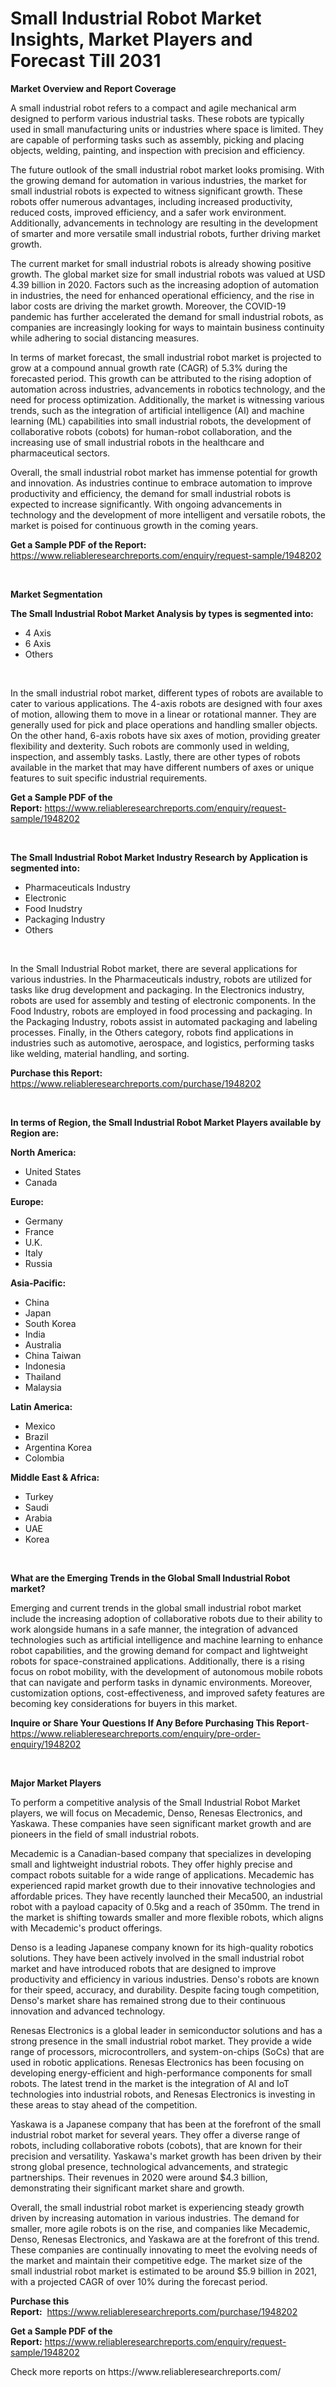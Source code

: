 <p><h1>Small Industrial Robot Market Insights, Market Players and Forecast Till 2031</h1></p><p><strong>Market Overview and Report Coverage</strong></p>
<p><p>A small industrial robot refers to a compact and agile mechanical arm designed to perform various industrial tasks. These robots are typically used in small manufacturing units or industries where space is limited. They are capable of performing tasks such as assembly, picking and placing objects, welding, painting, and inspection with precision and efficiency.</p><p>The future outlook of the small industrial robot market looks promising. With the growing demand for automation in various industries, the market for small industrial robots is expected to witness significant growth. These robots offer numerous advantages, including increased productivity, reduced costs, improved efficiency, and a safer work environment. Additionally, advancements in technology are resulting in the development of smarter and more versatile small industrial robots, further driving market growth.</p><p>The current market for small industrial robots is already showing positive growth. The global market size for small industrial robots was valued at USD 4.39 billion in 2020. Factors such as the increasing adoption of automation in industries, the need for enhanced operational efficiency, and the rise in labor costs are driving the market growth. Moreover, the COVID-19 pandemic has further accelerated the demand for small industrial robots, as companies are increasingly looking for ways to maintain business continuity while adhering to social distancing measures.</p><p>In terms of market forecast, the small industrial robot market is projected to grow at a compound annual growth rate (CAGR) of 5.3% during the forecasted period. This growth can be attributed to the rising adoption of automation across industries, advancements in robotics technology, and the need for process optimization. Additionally, the market is witnessing various trends, such as the integration of artificial intelligence (AI) and machine learning (ML) capabilities into small industrial robots, the development of collaborative robots (cobots) for human-robot collaboration, and the increasing use of small industrial robots in the healthcare and pharmaceutical sectors.</p><p>Overall, the small industrial robot market has immense potential for growth and innovation. As industries continue to embrace automation to improve productivity and efficiency, the demand for small industrial robots is expected to increase significantly. With ongoing advancements in technology and the development of more intelligent and versatile robots, the market is poised for continuous growth in the coming years.</p></p>
<p><strong>Get a Sample PDF of the Report:</strong> <a href="https://www.reliableresearchreports.com/enquiry/request-sample/1948202">https://www.reliableresearchreports.com/enquiry/request-sample/1948202</a></p>
<p>&nbsp;</p>
<p><strong>Market Segmentation</strong></p>
<p><strong>The Small Industrial Robot Market Analysis by types is segmented into:</strong></p>
<p><ul><li>4 Axis</li><li>6 Axis</li><li>Others</li></ul></p>
<p>&nbsp;</p>
<p><p>In the small industrial robot market, different types of robots are available to cater to various applications. The 4-axis robots are designed with four axes of motion, allowing them to move in a linear or rotational manner. They are generally used for pick and place operations and handling smaller objects. On the other hand, 6-axis robots have six axes of motion, providing greater flexibility and dexterity. Such robots are commonly used in welding, inspection, and assembly tasks. Lastly, there are other types of robots available in the market that may have different numbers of axes or unique features to suit specific industrial requirements.</p></p>
<p><strong>Get a Sample PDF of the Report:</strong>&nbsp;<a href="https://www.reliableresearchreports.com/enquiry/request-sample/1948202">https://www.reliableresearchreports.com/enquiry/request-sample/1948202</a></p>
<p>&nbsp;</p>
<p><strong>The Small Industrial Robot Market Industry Research by Application is segmented into:</strong></p>
<p><ul><li>Pharmaceuticals Industry</li><li>Electronic</li><li>Food Inudstry</li><li>Packaging Industry</li><li>Others</li></ul></p>
<p>&nbsp;</p>
<p><p>In the Small Industrial Robot market, there are several applications for various industries. In the Pharmaceuticals industry, robots are utilized for tasks like drug development and packaging. In the Electronics industry, robots are used for assembly and testing of electronic components. In the Food Industry, robots are employed in food processing and packaging. In the Packaging Industry, robots assist in automated packaging and labeling processes. Finally, in the Others category, robots find applications in industries such as automotive, aerospace, and logistics, performing tasks like welding, material handling, and sorting.</p></p>
<p><strong>Purchase this Report:</strong>&nbsp; <a href="https://www.reliableresearchreports.com/purchase/1948202">https://www.reliableresearchreports.com/purchase/1948202</a></p>
<p>&nbsp;</p>
<p><strong>In terms of Region, the Small Industrial Robot Market Players available by Region are:</strong></p>
<p>
    <p> <strong> North America: </strong>
        <ul>
            <li>United States</li>
            <li>Canada</li>
        </ul>
        </p> 
    <p> <strong> Europe: </strong>
        <ul>
            <li>Germany</li>
            <li>France</li>
            <li>U.K.</li>
            <li>Italy</li>
            <li>Russia</li>
        </ul>
        </p> 
    <p> <strong> Asia-Pacific: </strong>
        <ul>
            <li>China</li>
            <li>Japan</li>
            <li>South Korea</li>
            <li>India</li>
            <li>Australia</li>
            <li>China Taiwan</li>
            <li>Indonesia</li>
            <li>Thailand</li>
            <li>Malaysia</li>
        </ul>
        </p> 
    <p> <strong> Latin America: </strong>
        <ul>
            <li>Mexico</li>
            <li>Brazil</li>
            <li>Argentina Korea</li>
            <li>Colombia</li>
        </ul>
        </p> 
    <p> <strong> Middle East & Africa: </strong>
        <ul>
            <li>Turkey</li>
            <li>Saudi</li>
            <li>Arabia</li>
            <li>UAE</li>
            <li>Korea</li>
        </ul>
    </p>
    </p>
<p>&nbsp;</p>
<p><strong>What are the Emerging Trends in the Global Small Industrial Robot market?</strong></p>
<p><p>Emerging and current trends in the global small industrial robot market include the increasing adoption of collaborative robots due to their ability to work alongside humans in a safe manner, the integration of advanced technologies such as artificial intelligence and machine learning to enhance robot capabilities, and the growing demand for compact and lightweight robots for space-constrained applications. Additionally, there is a rising focus on robot mobility, with the development of autonomous mobile robots that can navigate and perform tasks in dynamic environments. Moreover, customization options, cost-effectiveness, and improved safety features are becoming key considerations for buyers in this market.</p></p>
<p><strong>Inquire or Share Your Questions If Any Before Purchasing This Report</strong>- <a href="https://www.reliableresearchreports.com/enquiry/pre-order-enquiry/1948202">https://www.reliableresearchreports.com/enquiry/pre-order-enquiry/1948202</a></p>
<p>&nbsp;</p>
<p><strong>Major Market Players</strong></p>
<p><p>To perform a competitive analysis of the Small Industrial Robot Market players, we will focus on Mecademic, Denso, Renesas Electronics, and Yaskawa. These companies have seen significant market growth and are pioneers in the field of small industrial robots.</p><p>Mecademic is a Canadian-based company that specializes in developing small and lightweight industrial robots. They offer highly precise and compact robots suitable for a wide range of applications. Mecademic has experienced rapid market growth due to their innovative technologies and affordable prices. They have recently launched their Meca500, an industrial robot with a payload capacity of 0.5kg and a reach of 350mm. The trend in the market is shifting towards smaller and more flexible robots, which aligns with Mecademic's product offerings.</p><p>Denso is a leading Japanese company known for its high-quality robotics solutions. They have been actively involved in the small industrial robot market and have introduced robots that are designed to improve productivity and efficiency in various industries. Denso's robots are known for their speed, accuracy, and durability. Despite facing tough competition, Denso's market share has remained strong due to their continuous innovation and advanced technology.</p><p>Renesas Electronics is a global leader in semiconductor solutions and has a strong presence in the small industrial robot market. They provide a wide range of processors, microcontrollers, and system-on-chips (SoCs) that are used in robotic applications. Renesas Electronics has been focusing on developing energy-efficient and high-performance components for small robots. The latest trend in the market is the integration of AI and IoT technologies into industrial robots, and Renesas Electronics is investing in these areas to stay ahead of the competition.</p><p>Yaskawa is a Japanese company that has been at the forefront of the small industrial robot market for several years. They offer a diverse range of robots, including collaborative robots (cobots), that are known for their precision and versatility. Yaskawa's market growth has been driven by their strong global presence, technological advancements, and strategic partnerships. Their revenues in 2020 were around $4.3 billion, demonstrating their significant market share and growth.</p><p>Overall, the small industrial robot market is experiencing steady growth driven by increasing automation in various industries. The demand for smaller, more agile robots is on the rise, and companies like Mecademic, Denso, Renesas Electronics, and Yaskawa are at the forefront of this trend. These companies are continually innovating to meet the evolving needs of the market and maintain their competitive edge. The market size of the small industrial robot market is estimated to be around $5.9 billion in 2021, with a projected CAGR of over 10% during the forecast period.</p></p>
<p><strong>Purchase this Report:</strong>&nbsp;&nbsp;<a href="https://www.reliableresearchreports.com/purchase/1948202">https://www.reliableresearchreports.com/purchase/1948202</a></p>
<p></p>
<p><strong>Get a Sample PDF of the Report:</strong>&nbsp;<a href="https://www.reliableresearchreports.com/enquiry/request-sample/1948202">https://www.reliableresearchreports.com/enquiry/request-sample/1948202</a></p>
<p>Check more reports on https://www.reliableresearchreports.com/</p>